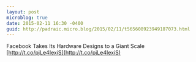 ```yaml
---
layout: post
microblog: true
date: 2015-02-11 16:30 -0400
guid: http://padraic.micro.blog/2015/02/11/t565608923949187073.html
---
```

Facebook Takes Its Hardware Designs to a Giant Scale [http://t.co/pjLe4IexiS](http://t.co/pjLe4IexiS)
